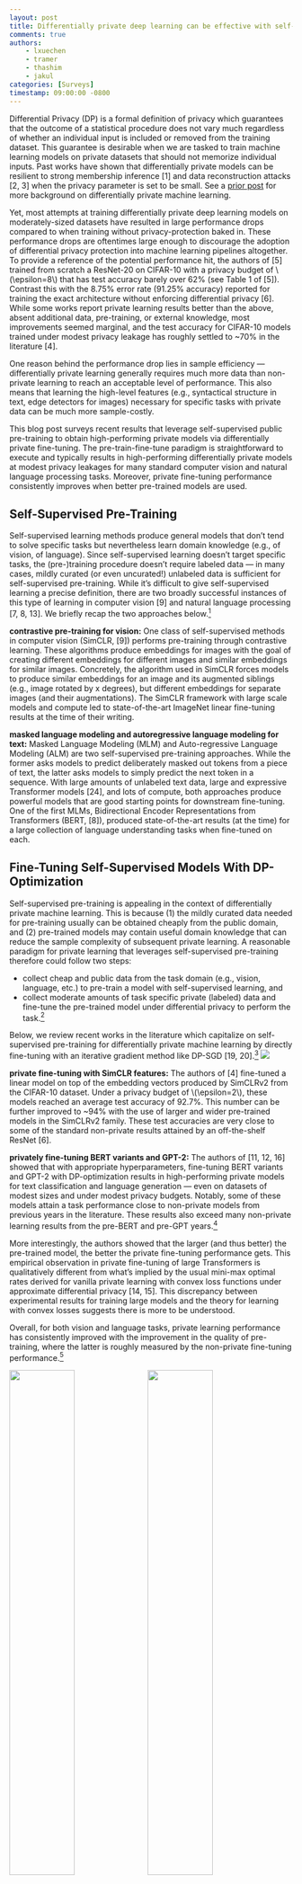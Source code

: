 ```yaml
---
layout: post
title: Differentially private deep learning can be effective with self-supervised models
comments: true
authors: 
    - lxuechen
    - tramer
    - thashim
    - jakul
categories: [Surveys]
timestamp: 09:00:00 -0800
---
```


Differential Privacy (DP) is a formal definition of privacy which guarantees that the outcome of a statistical procedure does not vary much regardless of whether an individual input is included or removed from the training dataset. This guarantee is desirable when we are tasked to train machine learning models on private datasets that should not memorize individual inputs. Past works have shown that differentially private models can be resilient to strong membership inference [1] and data reconstruction attacks [2, 3] when the privacy parameter is set to be small. See a [prior post](https://differentialprivacy.org/how-to-deploy-ml-with-dp/) for more background on differentially private machine learning.

Yet, most attempts at training differentially private deep learning models on moderately-sized datasets have resulted in large performance drops compared to when training without privacy-protection baked in. These performance drops are oftentimes large enough to discourage the adoption of differential privacy protection into machine learning pipelines altogether. To provide a reference of the potential performance hit, the authors of [5] trained from scratch a ResNet-20 on CIFAR-10 with a privacy budget of \\\(\epsilon=8\\\) that has test accuracy barely over 62% (see Table 1 of [5]). Contrast this with the 8.75% error rate (91.25% accuracy) reported for training the exact architecture without enforcing differential privacy [6]. While some works report private learning results better than the above, absent additional data, pre-training, or external knowledge, most improvements seemed marginal, and the test accuracy for CIFAR-10 models trained under modest privacy leakage has roughly settled to ~70% in the literature [4]. 

One reason behind the performance drop lies in sample efficiency — differentially private learning generally requires much more data than non-private learning to reach an acceptable level of performance. This also means that learning the high-level features (e.g., syntactical structure in text, edge detectors for images) necessary for specific tasks with private data can be much more sample-costly. 

This blog post surveys recent results that leverage self-supervised public pre-training to obtain high-performing private models via differentially private fine-tuning. The pre-train-fine-tune paradigm is straightforward to execute and typically results in high-performing differentially private models at modest privacy leakages for many standard computer vision and natural language processing tasks. Moreover, private fine-tuning performance consistently improves when better pre-trained models are used. 

## Self-Supervised Pre-Training

Self-supervised learning methods produce general models that don’t tend to solve specific tasks but nevertheless learn domain knowledge (e.g., of vision, of language). Since self-supervised learning doesn’t target specific tasks, the (pre-)training procedure doesn’t require labeled data — in many cases, mildly curated (or even uncurated!) unlabeled data is sufficient for self-supervised pre-training. While it’s difficult to give self-supervised learning a precise definition, there are two broadly successful instances of this type of learning in computer vision [9] and natural language processing [7, 8, 13]. We briefly recap the two approaches below.[^1]

**contrastive pre-training for vision:** 
One class of self-supervised methods in computer vision (SimCLR, [9]) performs pre-training through contrastive learning. These algorithms produce embeddings for images with the goal of creating different embeddings for different images and similar embeddings for similar images. Concretely, the algorithm used in SimCLR forces models to produce similar embeddings for an image and its augmented siblings (e.g., image rotated by x degrees), but different embeddings for separate images (and their augmentations). The SimCLR framework with large scale models and compute led to state-of-the-art ImageNet linear fine-tuning results at the time of their writing. 

**masked language modeling and autoregressive language modeling for text:** 
Masked Language Modeling (MLM) and Auto-regressive Language Modeling (ALM) are two self-supervised pre-training approaches. While the former asks models to predict deliberately masked out tokens from a piece of text, the latter asks models to simply predict the next token in a sequence. With large amounts of unlabeled text data, large and expressive Transformer models [24], and lots of compute, both approaches produce powerful models that are good starting points for downstream fine-tuning. One of the first MLMs, Bidirectional Encoder Representations from Transformers (BERT, [8]), produced state-of-the-art results (at the time) for a large collection of language understanding tasks when fine-tuned on each. 

## Fine-Tuning Self-Supervised Models With DP-Optimization
Self-supervised pre-training is appealing in the context of differentially private machine learning. This is because (1) the mildly curated data needed for pre-training usually can be obtained cheaply from the public domain, and (2) pre-trained models may contain useful domain knowledge that can reduce the sample complexity of subsequent private learning. A reasonable paradigm for private learning that leverages self-supervised pre-training therefore could follow two steps:

- collect cheap and public data from the task domain (e.g., vision, language, etc.) to pre-train a model with self-supervised learning, and
- collect moderate amounts of task specific private (labeled) data and fine-tune the pre-trained model under differential privacy to perform the task.[^2]

Below, we review recent works in the literature which capitalize on self-supervised pre-training for differentially private machine learning by directly fine-tuning with an iterative gradient method like DP-SGD [19, 20].[^3]
![](/images/fine-tuning-paradigm.png)

**private fine-tuning with SimCLR features:** 
The authors of [4] fine-tuned a linear model on top of the embedding vectors produced by SimCLRv2 from the CIFAR-10 dataset. Under a privacy budget of \\\(\epsilon=2\\\), these models reached an average test accuracy of 92.7%. This number can be further improved to ~94% with the use of larger and wider pre-trained models in the SimCLRv2 family. These test accuracies are very close to some of the standard non-private results attained by an off-the-shelf ResNet [6]. 

**privately fine-tuning BERT variants and GPT-2:** 
The authors of [11, 12, 16] showed that with appropriate hyperparameters, fine-tuning BERT variants and GPT-2 with DP-optimization results in high-performing private models for text classification and language generation — even on datasets of modest sizes and under modest privacy budgets. Notably, some of these models attain a task performance close to non-private models from previous years in the literature. These results also exceed many non-private learning results from the pre-BERT and pre-GPT years.[^4]

More interestingly, the authors showed that the larger (and thus better) the pre-trained model, the better the private fine-tuning performance gets. This empirical observation in private fine-tuning of large Transformers is qualitatively different from what’s implied by the usual mini-max optimal rates derived for vanilla private learning with convex loss functions under approximate differential privacy [14, 15]. This discrepancy between experimental results for training large models and the theory for learning with convex losses suggests there is more to be understood.

Overall, for both vision and language tasks, private learning performance has consistently improved with the improvement in the quality of pre-training, where the latter is roughly measured by the non-private fine-tuning performance.[^5]

<p float="left">
  <img src="../images/figure1_classification.png" width="48%" />
  <img src="../images/figure1_generation.png" width="48%" /> 
  <caption>Privately fine-tuning better (and larger) pre-trained models lead to consistently improving performance for text classification and language generation. Left: text classification on MNLI [25]. Right: language generation on E2E [26].</caption>
</p>

## Conclusion and Outlook

We have surveyed recent works in the literature that obtained highly performant differentially private machine learning models leveraging self-supervised pre-training. Common to these is the trend that the performance of private learning consistently improved with the quality of public pre-training. We therefore anticipate that the general paradigm may be useful in additional settings (e.g., federated learning) and tasks (e.g., private synthetic image generation), and lead to improved private learning results. 

While self-supervised pre-training has led to progress in private deep learning, leveraging pre-trained models certainly doesn’t solve all the privacy problems in machine learning that one may care about. First and foremost, the datasets of machine learning tasks may be sampled from long-tailed distributions [21]. When privately trained on such datasets, a machine learning model may fail to acquire the learning signal necessary to perform accurate predictions for examples on the tail. Using a better pre-trained model does not completely address this fundamental limitation. Second, many machine learning problems are in a domain where public data (even unlabeled data) may be sparse, e.g., medical imaging. Developing refined versions of the pre-train-fine-tune approach for problems from these domains is an interesting avenue for future work. Third, differential privacy may not capture all that’s desired for privacy in reality, and its data assumptions may be strong for certain applications. In particular, the differential privacy guarantee may degrade when there’s correlated data [22], and the guarantee itself does not directly prevent the inference of private data outside the original context [23]. These are fundamental limitations of differential privacy which improvements to differentially private learning don’t touch on. 

[^1]: Authors of [18] also frame these self-supervised models which are trained on broad data at scale that are adaptable to a wide range of downstream tasks as “foundation models”. 

[^2]: The idea of pre-train on public data and privately fine-tuning on private data certainly isn’t new. Authors of [19] fine-tune on CIFAR a pre-trained network. Our emphasis is in adopting good self-supervised pre-trained models. 

[^3]: Blue and pink sphere avatars borrowed obtained from [18]. Credit to [Drew A. Hudson](https://cs.stanford.edu/~dorarad/). 

[^4]: It’s crucial to use a large batch size, a small clipping norm, an appropriate learning rate, and a reasonably large number of training epochs. 

[^5]: Since the pre-training data for large language models are oftentimes collected through large scale web scraping (e.g., WebText), a common concern is that certain test instances for downstream tasks may already appear in the pre-training data. Self-supervised pre-training therefore can give models an opportunity to “see” this data even before they are privately fine-tuned. Authors of [17] confirm that there is a 1-6% overlap between the test set of many natural language tasks and the pre-training data they collected (WebText). These numbers suggest that existing private fine-tuning results in the literature could be slightly inflated compared to when the pre-training data didn’t contain any test instance for any downstream task for which evaluation was performed. 

## References
[1] Rahman MA, Rahman T, Laganière R, Mohammed N, Wang Y. Membership Inference Attack against Differentially Private Deep Learning Model. Trans. Data Priv.. 2018 Apr 1;11(1):61-79.

[2] Carlini N, Liu C, Erlingsson Ú, Kos J, Song D. The secret sharer: Evaluating and testing unintended memorization in neural networks. In 28th USENIX Security Symposium (USENIX Security 19) 2019 (pp. 267-284).

[3] Guo C, Karrer B, Chaudhuri K, van der Maaten L. Bounding Training Data Reconstruction in Private (Deep) Learning. arXiv preprint arXiv:2201.12383. 2022 Jan 28.

[4] Tramer F, Boneh D. Differentially private learning needs better features (or much more data). arXiv preprint arXiv:2011.11660. 2020 Nov 23.

[5] Yu D, Zhang H, Chen W, Liu TY. Do not let privacy overbill utility: Gradient embedding perturbation for private learning. arXiv preprint arXiv:2102.12677. 2021 Feb 25.

[6] He K, Zhang X, Ren S, Sun J. Deep residual learning for image recognition. InProceedings of the IEEE conference on computer vision and pattern recognition 2016 (pp. 770-778).

[7] Radford A, Narasimhan K, Salimans T, Sutskever I. Improving language understanding by generative pre-training.

[8] Devlin J, Chang MW, Lee K, Toutanova K. Bert: Pre-training of deep bidirectional transformers for language understanding. arXiv preprint arXiv:1810.04805. 2018 Oct 11.

[9] Chen T, Kornblith S, Norouzi M, Hinton G. A simple framework for contrastive learning of visual representations. InInternational conference on machine learning 2020 Nov 21 (pp. 1597-1607). PMLR.

[10] Li XL, Liang P. Prefix-tuning: Optimizing continuous prompts for generation. arXiv preprint arXiv:2101.00190. 2021 Jan 1.

[11] Li X, Tramer F, Liang P, Hashimoto T. Large language models can be strong differentially private learners. arXiv preprint arXiv:2110.05679. 2021 Oct 12.

[12] Yu D, Naik S, Backurs A, Gopi S, Inan HA, Kamath G, Kulkarni J, Lee YT, Manoel A, Wutschitz L, Yekhanin S. Differentially private fine-tuning of language models. arXiv preprint arXiv:2110.06500. 2021 Oct 13.

[13] Ilić S, Marrese-Taylor E, Balazs JA, Matsuo Y. Deep contextualized word representations for detecting sarcasm and irony. arXiv preprint arXiv:1809.09795. 2018 Sep 26.

[14] Bassily R, Smith A, Thakurta A. Private empirical risk minimization: Efficient algorithms and tight error bounds. In2014 IEEE 55th Annual Symposium on Foundations of Computer Science 2014 Oct 18 (pp. 464-473). IEEE.

[15] Bassily R, Feldman V, Talwar K, Guha Thakurta A. Private stochastic convex optimization with optimal rates. Advances in Neural Information Processing Systems. 2019;32.

[16] Yu D, Zhang H, Chen W, Yin J, Liu TY. Large scale private learning via low-rank reparametrization. InInternational Conference on Machine Learning 2021 Jul 1 (pp. 12208-12218). PMLR.

[17] Radford A, Wu J, Child R, Luan D, Amodei D, Sutskever I. Language models are unsupervised multitask learners. OpenAI blog. 2019 Feb 24;1(8):9.

[18] Bommasani R, Hudson DA, Adeli E, Altman R, Arora S, von Arx S, Bernstein MS, Bohg J, Bosselut A, Brunskill E, Brynjolfsson E. On the opportunities and risks of foundation models. arXiv preprint arXiv:2108.07258. 2021 Aug 16.

[19] Abadi M, Chu A, Goodfellow I, McMahan HB, Mironov I, Talwar K, Zhang L. Deep learning with differential privacy. InProceedings of the 2016 ACM SIGSAC conference on computer and communications security 2016 Oct 24 (pp. 308-318).

[20] Song S, Chaudhuri K, Sarwate AD. Stochastic gradient descent with differentially private updates. In2013 IEEE Global Conference on Signal and Information Processing 2013 Dec 3 (pp. 245-248). IEEE.

[21] Feldman V, Zhang C. What neural networks memorize and why: Discovering the long tail via influence estimation. Advances in Neural Information Processing Systems. 2020;33:2881-91.

[22] Ghosh A, Kleinberg R. Inferential privacy guarantees for differentially private mechanisms. arXiv preprint arXiv:1603.01508. 2016 Mar 4.

[23] Nissenbaum H. Privacy as contextual integrity. Wash. L. Rev.. 2004;79:119.

[24] Vaswani A, Shazeer N, Parmar N, Uszkoreit J, Jones L, Gomez AN, Kaiser Ł, Polosukhin I. Attention is all you need. Advances in neural information processing systems. 2017;30.

[25] Williams A, Nangia N, Bowman SR. A broad-coverage challenge corpus for sentence understanding through inference. arXiv preprint arXiv:1704.05426. 2017 Apr 18.

[26] Novikova J, Dušek O, Rieser V. The E2E dataset: New challenges for end-to-end generation. arXiv preprint arXiv:1706.09254. 2017 Jun 28.

